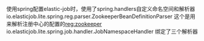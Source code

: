 使用spring配置elastic-job时，使用了spring.handlers自定义命名空间和解析器
io.elasticjob.lite.spring.reg.parser.ZookeeperBeanDefinitionParser  这个是用来解析注册中心的配置的<reg:zookeeper>
io.elasticjob.lite.spring.job.handler.JobNamespaceHandler 绑定了三个解析器
